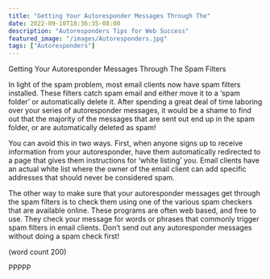 ```yaml
---
title: "Getting Your Autoresponder Messages Through The"
date: 2022-09-10T18:36:35-08:00
description: "Autoresponders Tips for Web Success"
featured_image: "/images/Autoresponders.jpg"
tags: ["Autoresponders"]
---
```


Getting Your Autoresponder Messages Through The 
Spam Filters

In light of the spam problem, most email clients now
have spam filters installed. These filters catch spam
email and either move it to a ‘spam folder’ or 
automatically delete it. After spending a great deal 
of time laboring over your series of autoresponder 
messages, it would be a shame to find out that the 
majority of the messages that are sent out end up 
in the spam folder, or are automatically deleted as 
spam!

You can avoid this in two ways. First, when anyone 
signs up to receive information from your 
autoresponder, have them automatically redirected 
to a page that gives them instructions for ‘white 
listing’ you. Email clients have an actual white list 
where the owner of the email client can add specific 
addresses that should never be considered spam.

The other way to make sure that your autoresponder 
messages get through the spam filters is to check 
them using one of the various spam checkers that 
are available online. These programs are often web 
based, and free to use. They check your message 
for words or phrases that commonly trigger spam 
filters in email clients. Don’t send out any 
autoresponder messages without doing a spam 
check first!

(word count 200)

PPPPP

